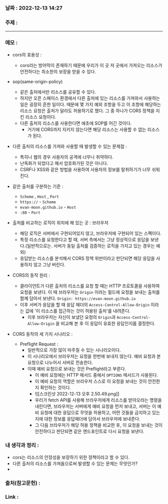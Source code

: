 ### 날짜 : 2022-12-13 14:27
### 주제 : 

---- 

### 메모 : 

- cors의 효용성 : 
	- cors라는 방어막이 존재하기 때문에 우리가 이 곳 저 곳에서 가져오는 리소스가 안전하다는 최소한의 보장을 받을 수 있다. 

- sop(same-origin-policy)
	- 같은 출처에서만 리소스를 공유할 수 있다. 
	- 하지만 오픈 스페이스 환경에서 다른 출처에 있는 리소스를 가져와서 사용하는 일은 굉장히 흔한 일이다. 때문에 몇 가지 예외 조항을 두고 이 조항에 해당하는 리소스 요청은 출처가 달라도 허용하기로 했다. 그 중 하나가 CORS 정책을 지킨 리소스 요청이다. 
	- 다른 출처의 리소스를 사용한다면 애초에 SOP를 어긴 것이다. 
		- 거기에 CORS까지 지키지 않는다면 해당 리소스는 사용할 수 없는 리소스가 된다. 

- 다른 출처의 리소스를 가져와 사용할 때 발생할 수 있는 문제점 : 
	- 특히나 웹의 경우 사용자의 공격에 너무나 취약하다. 
	- 난독화가 되었다고 해서 암호화가된 것은 아니다. 
	- CSRF나 XSS와 같은 방법을 사용하여 사용자의 정보를 탈취하기가 너무 쉬워진다. 

- 같은 출처를 구분하는 기준 : 
	- `Scheme` , `Host` , `Port`
	- `https://`  - `Scheme` 
	- `evan-moon.github.io` - `Host`
	- `:80` - `Port`

- 출처를 비교하는 로직이 위치에 해 있는 곳 : 브라우저 
	- 해당 로직은 서버에서 구현되어있지 않고, 브라우저에 구현되어 있는 스펙이다. 
	- 특정 리소스를 요청한다고 할 때, 서버 측에서는 그냥 정상적으로 응답을 보낸다.(일반적으로는. 서버가 동일 출처를 검증하는 로직을 가지고 있는 경우는 예외)
	- 응답받는 리소스를 분석해서 CORS 정책 위반이라고 판단되면 해당 응답을 사용하지 않고 그냥 버린다. 


- CORS의 동작 원리 : 
	- 클라이언트가 다른 출처의 리소스를 요청 할 때는 HTTP 프로토콜을 사용하여 요청을 보낸다. 이 때 브라우저는 `Origin` 이라는 필드에 요청을 보내는 출처를 함께 담아서 보낸다. `Origin: https://evan-moon.github.io` 
	- 이후 서버가 응답을 할 때 응답 헤더의 `Access-Control-Allow-Origin` 이라는 값에 '이 리소스를 접근하는 것이 허용된 출처'를 내려준다. 
		- 이후 브라우저는 자신이 보냈던 요청의 `Origin`과 `Access-Control-Allow-Origin` 을 비교해 본 후 이 응답이 유효한 응답인지를 결정한다. 

- CORS 동작의 세 가지 시나리오 : 
	- Preflight Request : 
		- 일반적으로 가장 많이 마주칠 수 있는 시나리오이다. 
		- 이 시나리오에서 브라우저는 요청을 한번에 보내지 않는다. 예비 요청과 본 요청으로 나누어서 서버로 전송한다. 
		- 이때 예비 요청으로 보내는 것은 Preflight라고 부른다. 
			- 이 예비 요청에는 HTTP 메서드 중에서 `OPTIONS`  메서드가 사용된다.
			- 이 예비 요청의 역할은 브라우저 스스로 이 요청을 보내는 것이 안전한지 확인하는 것이다. 
			- ![[스크린샷 2022-12-13 오후 2.50.49.png]]
			- 우리가 fetch API를 사용해 브라우저에게 리소스를 받아오라는 명령을 내린다면, 브라우저는 서버에게 예비 요청을 먼저 보내고, 서버는 이 예비 요청에 대한 응답으로 무엇을 허용하고, 어떤 것들을 금지하고 있는지에 대한 정보를 응답헤더에 담아서 브라우저에 보내준다. 
			- 그 다음 브라우저가 해당 허용 정책을 비교한 후, 이 요청을 보내는 것이 안전하다고 판단되면 같은 엔드포인트로 다시 요청을 보낸다. 


### 내 생각과 정리 : 

- cors는 리소스의 안정성을 보장하기 위한 정책이라고 할 수 있다. 
- 다른 출처의 리소스를 가져옴으로써 발생할 수 있는 문제는 무엇인가? 
- 

### 출처(참고문헌) : 


### Link : 
